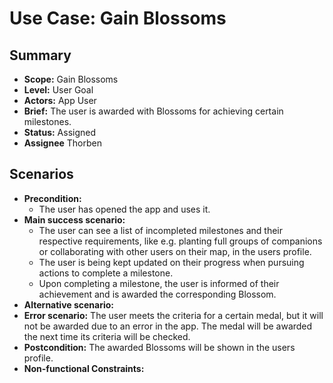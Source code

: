 # Use Case: Gain Blossoms

## Summary

- **Scope:** Gain Blossoms
- **Level:** User Goal
- **Actors:** App User
- **Brief:** The user is awarded with Blossoms for achieving certain milestones.
- **Status:** Assigned
- **Assignee** Thorben

## Scenarios

- **Precondition:**
  - The user has opened the app and uses it.
- **Main success scenario:**
  - The user can see a list of incompleted milestones and their respective requirements, like e.g. planting full groups of companions or collaborating with other users on their map, in the users profile.
  - The user is being kept updated on their progress when pursuing actions to complete a milestone.
  - Upon completing a milestone, the user is informed of their achievement and is awarded the corresponding Blossom.
- **Alternative scenario:**
- **Error scenario:**
  The user meets the criteria for a certain medal, but it will not be awarded due to an error in the app.
  The medal will be awarded the next time its criteria will be checked.
- **Postcondition:**
  The awarded Blossoms will be shown in the users profile.
- **Non-functional Constraints:**
